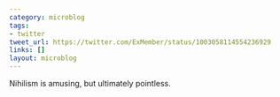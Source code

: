 ```yaml
---
category: microblog
tags:
- twitter
tweet_url: https://twitter.com/ExMember/status/1003058114554236929
links: []
layout: microblog
---
```

Nihilism is amusing, but ultimately pointless.
